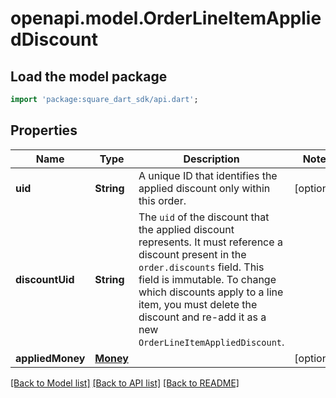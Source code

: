 # openapi.model.OrderLineItemAppliedDiscount

## Load the model package
```dart
import 'package:square_dart_sdk/api.dart';
```

## Properties
Name | Type | Description | Notes
------------ | ------------- | ------------- | -------------
**uid** | **String** | A unique ID that identifies the applied discount only within this order. | [optional] 
**discountUid** | **String** | The `uid` of the discount that the applied discount represents. It must reference a discount present in the `order.discounts` field.  This field is immutable. To change which discounts apply to a line item, you must delete the discount and re-add it as a new `OrderLineItemAppliedDiscount`. | 
**appliedMoney** | [**Money**](Money.md) |  | [optional] 

[[Back to Model list]](../README.md#documentation-for-models) [[Back to API list]](../README.md#documentation-for-api-endpoints) [[Back to README]](../README.md)


